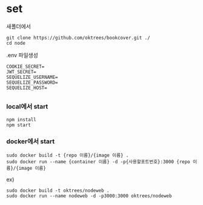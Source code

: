 # set

새폴더에서
```
git clone https://github.com/oktrees/bookcover.git ./
cd node
```

.env 파일생성
```
COOKIE_SECRET=
JWT_SECRET=
SEQUELIZE_USERNAME=
SEQUELIZE_PASSWORD=
SEQUELIZE_HOST=
```
##

### local에서 start
```
npm install
npm start
```
### docker에서 start
```
sudo docker build -t {repo 이름}/{image 이름} .
sudo docker run --name {container 이름} -d -p{사용할포트번호}:3000 {repo 이름}/{image 이름}
```
ex)
```
sudo docker build -t oktrees/nodeweb .
sudo docker run --name nodeweb -d -p3000:3000 oktrees/nodeweb
```


